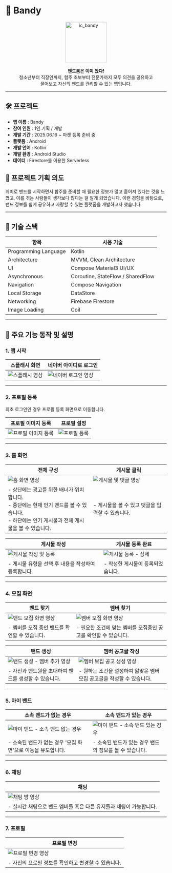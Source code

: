 # 🎸 Bandy
<p align="center">
  <img width="128" height="128" src="https://github.com/user-attachments/assets/3a63f4a8-6c5c-42e5-a388-d0fe9ac1c95d" alt="ic_bandy" />
</p>

<p align="center">
  <strong>밴드붐은 이미 왔다!</strong><br />
  청소년부터 직장인까지, 합주 초보부터 전문가까지 모두 의견을 공유하고<br />
  물어보고 자신의 밴드를 관리할 수 있는 앱입니다.
</p>

---
## 🛠️ 프로젝트
- **앱 이름** : Bandy
- **참여 인원** : 1인 기획 / 개발
- **개발 기간** : 2025.06.16 ~ 마켓 등록 준비 중
- **플랫폼** : Android  
- **개발 언어** : Kotlin  
- **개발 환경** : Android Studio  
- **데이터** : Firestore를 이용한 Serverless  

## 📃 프로젝트 기획 의도
취미로 밴드를 시작하면서 합주를 준비할 때 필요한 정보가 많고 흩어져 있다는 것을 느꼈고, 이를 겪는 사람들이 생각보다 많다는 걸 알게 되었습니다. 이런 경험을 바탕으로, 밴드 정보를 쉽게 공유하고 자랑할 수 있는 플랫폼을 개발하고자 했습니다.

---  

## 📌 기술 스택
| 항목              | 사용 기술                            |
|-------------------|--------------------------------------|
| Programming Language | Kotlin                              |
| Architecture       | MVVM, Clean Architecture            |
| UI                | Compose Material3 UI/UX             |
| Asynchronous      | Coroutine, StateFlow / SharedFlow   |
| Navigation        | Compose Navigation                  |
| Local Storage     | DataStore                           |
| Networking        | Firebase Firestore                  |
| Image Loading     | Coil                                |

---  

## 📱 주요 기능 동작 및 설명
### 1. 앱 시작
| 스플래시 화면  |**네이버 아이디로 로그인**|
|-------------|-------------------|
|![스플래시 영상](https://github.com/user-attachments/assets/7cc6af6c-9cad-43ff-8e7f-02cdb97cd482)|![네이버 로그인 영상](https://github.com/user-attachments/assets/8b240986-fa4d-480e-8837-06b2e45d13cd)|
  
---

### 2. 프로필 등록
최초 로그인인 경우 프로필 등록 화면으로 이동합니다.  

|**프로필 이미지 등록**| **프로필 설정** |
|------------------|--------------|
|![프로필 이미지 등록](https://github.com/user-attachments/assets/c06612ac-12a1-48e3-ba4b-28d33cbc3b19)|![프로필 등록](https://github.com/user-attachments/assets/ec90002e-33da-462a-9c6e-5b7f5b67582c)|

---

### 3. 홈 화면
|**전체 구성**| **게시물 클릭** |
|-----------|---------------|
|![홈 화면 영상](https://github.com/user-attachments/assets/b5f1cb94-3354-4291-a3f7-bfca85f40453)|![게시물 및 댓글 영상](https://github.com/user-attachments/assets/7b82573f-a0c4-429a-b5c7-06fd21cce083)|
|- 상단에는 광고를 위한 배너가 위치합니다.<br> - 중단에는 현재 인기 밴드를 볼 수 있습니다. <br> - 하단에는 인기 게시물과 전체 게시물을 볼 수 있습니다.| - 게시물을 볼 수 있고 댓글을 입력할 수 있습니다. |   

|**게시물 작성**| **게시물 등록 완료** |
|-----------|---------------|
|![게시물 작성 및 등록](https://github.com/user-attachments/assets/439487c2-6d6f-4c67-8f34-befcd5ef3aff)|![게시물 등록 - 상세](https://github.com/user-attachments/assets/ce50951c-f19a-41ed-9da2-8e163a10f3cc)|
|- 게시물 유형을 선택 후 내용을 작성하여 등록합니다.|- 작성한 게시물이 등록되었습니다.|  

---

### 4. 모집 화면
|**밴드 찾기**| **멤버 찾기** |
|-----------|----------------|
| ![밴드 모집 화면 영상](https://github.com/user-attachments/assets/02ba64dd-4ca9-4235-8597-318c453538a0)|![멤버 모집 화면 영상](https://github.com/user-attachments/assets/a0acba42-9ad0-4318-af0c-ae0af624168e)|
|- 멤버를 모집 중인 밴드를 확인할 수 있습니다.|- 필요한 조건에 맞는 멤버를 모집중인 공고를 확인할 수 있습니다.|  


|**밴드 생성**| **멤버 공고글 작성** |
|-----------|----------------|
|![밴드 생성 - 멤버 추가 영상](https://github.com/user-attachments/assets/905f85e9-0547-4c10-8d2a-be1da7bd73f1)|![멤버 보집 공고 생성 영상](https://github.com/user-attachments/assets/5e620ffb-657f-457d-b7df-f206b9ab41ed)|
|- 자신과 밴드원을 초대하여 밴드를 생성할 수 있습니다. |- 원하는 조건을 설정하여 앎맞은 멤버 모집 공고글을 작성할 수 있습니다. |

---  

### 5. 마이 밴드
|**소속 밴드가 없는 경우**| **소속 밴드가 있는 경우** |
|--------------------|-----------------------|
|![마이 밴드 - 소속 밴드 없는 경우](https://github.com/user-attachments/assets/8d038493-ba5d-4907-9a62-8672cd5c3d81)|![마이 밴드 - 소속 밴드 있는 경우](https://github.com/user-attachments/assets/a0b3dbff-fa23-46c6-a1f5-d7216638d6e7)|
|- 소속된 밴드가 없는 경우 '모집 화면'으로 이동을 유도합니다.|- 소속된 밴드가 있는 경우 밴드의 정보를 볼 수 있습니다.|

--- 

### 6. 채팅
|**채팅**|
|-------|
|![채팅 방 영상](https://github.com/user-attachments/assets/c94cb8ab-7ea0-4ab9-9d5a-17175e7b72d1)|
|- 실시간 채팅으로 밴드 멤버들 혹은 다른 유저들과 채팅이 가능합니다.|

--- 
### 7. 프로필
|**프로필 변경**|
|-------|
|![프로필 변경 영상](https://github.com/user-attachments/assets/b2cda634-6db7-40ce-879a-5927e90f86e5)|
|- 자신의 프로필 정보를 확인하고 변경할 수 있습니다.|




